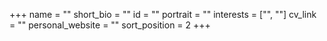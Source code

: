 +++
name = ""
short_bio = ""
id = ""
portrait = ""
interests = ["", ""]
cv_link = ""
personal_website = ""
sort_position = 2
+++
